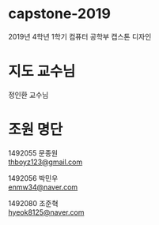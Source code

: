 # capstone-2019  
2019년 4학년 1학기 컴퓨터 공학부 캡스톤 디자인

# 지도 교수님
정인환 교수님

# 조원 명단
1492055 문종원  
thboyz123@gmail.com  

1492056 박민우  
enmw34@naver.com  

1492080 조준혁  
hyeok8125@naver.com  
